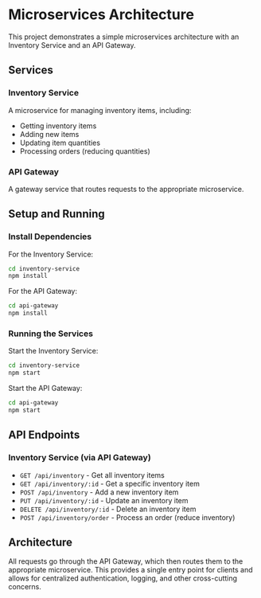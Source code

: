 # Microservices Architecture

This project demonstrates a simple microservices architecture with an Inventory Service and an API Gateway.

## Services

### Inventory Service
A microservice for managing inventory items, including:
- Getting inventory items
- Adding new items
- Updating item quantities
- Processing orders (reducing quantities)

### API Gateway
A gateway service that routes requests to the appropriate microservice.

## Setup and Running

### Install Dependencies

For the Inventory Service:
```bash
cd inventory-service
npm install
```

For the API Gateway:
```bash
cd api-gateway
npm install
```

### Running the Services

Start the Inventory Service:
```bash
cd inventory-service
npm start
```

Start the API Gateway:
```bash
cd api-gateway
npm start
```

## API Endpoints

### Inventory Service (via API Gateway)
- `GET /api/inventory` - Get all inventory items
- `GET /api/inventory/:id` - Get a specific inventory item
- `POST /api/inventory` - Add a new inventory item
- `PUT /api/inventory/:id` - Update an inventory item
- `DELETE /api/inventory/:id` - Delete an inventory item
- `POST /api/inventory/order` - Process an order (reduce inventory)

## Architecture

All requests go through the API Gateway, which then routes them to the appropriate microservice. This provides a single entry point for clients and allows for centralized authentication, logging, and other cross-cutting concerns.